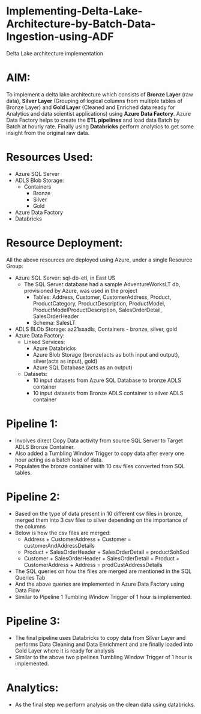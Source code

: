 # Implementing-Delta-Lake-Architecture-by-Batch-Data-Ingestion-using-ADF
Delta Lake architecture implementation

# AIM:
To implement a delta lake architecture which consists of **Bronze Layer** (raw data), **Silver Layer**  (Grouping of logical columns from multiple tables of Bronze Layer)
and **Gold Layer** (Cleaned and Enriched data ready for Analytics and data scientist applications) using **Azure Data Factory**. 
Azure Data Factory helps to create the **ETL pipelines** and load data Batch by Batch at hourly rate. 
Finally using **Databricks** perform analytics to get some insight from the original raw data. 

# Resources Used:
- Azure SQL Server 
- ADLS Blob Storage: 
  - Containers 
    - Bronze 
    - Silver 
    - Gold 
- Azure Data Factory 
- Databricks 

# Resource Deployment:
All the above resources are deployed using Azure, under a single Resource Group:
  - Azure SQL Server: sql-db-etl, in East US
    - The SQL Server database had a sample AdventureWorksLT db, provisioned by Azure, was used in the project
      - Tables: Address, Customer, CustomerAddress, Product, ProductCategory, ProductDescription, ProductModel, ProductModelProductDescription, SalesOrderDetail, SalesOrderHeader
      - Schema: SalesLT
  - ADLS BLOb Storage: az21ssadls, Containers - bronze, silver, gold
  - Azure Data Factory:
    - Linked Services:
      - Azure Databricks
      - Azure Blob Storage (bronze(acts as both input and output), silver(acts as input), gold)
      - Azure SQL Database (acts as an output)
    - Datasets:
      - 10 input datasets from Azure SQL Database to bronze ADLS container
      - 10 input datasets from Bronze ADLS container to silver ADLS container
     
# Pipeline 1:
  - Involves direct Copy Data activity from source SQL Server to Target ADLS Bronze Container. 
  - Also added a Tumbling Window Trigger to copy data after every one hour acting as a batch load of data.
  - Populates the bronze container with 10 csv files converted from SQL tables.

# Pipeline 2:
  - Based on the type of data present in 10 different csv files in bronze, merged them into 3 csv files to silver depending on the importance of the columns
  - Below is how the csv files are merged:
    - Address + CustomerAddress + Customer = customerAndAddressDetails
    - Product + SalesOrderHeader + SalesOrderDetail = productSohSod
    - Customer + SalesOrderHeader + SalesOrderDetail + Product + CustomerAddress + Address = prodCustAddressDetails
  - The SQL queries on how the files are merged are mentioned in the SQL Queries Tab
  - And the above queries are implemented in Azure Data Factory using Data Flow
  - Similar to Pipeline 1 Tumbling Window Trigger of 1 hour is implemented. 

# Pipeline 3:
   - The final pipeline uses Databricks to copy data from Silver Layer and performs Data Cleaning and Data Enrichment and are finally loaded into Gold Layer where it is ready for analysis
   - Similar to the above two pipelines Tumbling Window Trigger of 1 hour is implemented.

# Analytics:
  - As the final step we perform analysis on the clean data using databricks.
